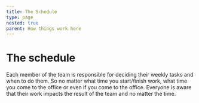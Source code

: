 ```yaml
---
title: The Schedule
type: page
nested: true
parent: How things work here
---
```


# The schedule

Each member of the team is responsible for deciding their weekly tasks and when to do them. So no matter what time you start/finish work, what time you come to the office or even if you come to the office. Everyone is aware that their work impacts the result of the team and no matter the time.
